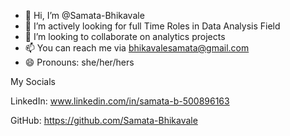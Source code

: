 - 👋 Hi, I’m @Samata-Bhikavale
- 👀  I’m actively looking for full Time Roles in Data Analysis Field
- 💞️ I’m looking to collaborate on analytics projects
- 📫  You can reach me via bhikavalesamata@gmail.com
- 😄 Pronouns: she/her/hers


My Socials

LinkedIn:   www.linkedin.com/in/samata-b-500896163

GitHub:      https://github.com/Samata-Bhikavale

<!---
Samata-Bhikavale/Samata-Bhikavale is a ✨ special ✨ repository because its `README.md` (this file) appears on your GitHub profile.
You can click the Preview link to take a look at your changes.
--->
